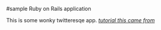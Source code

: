 #sample Ruby on Rails application

This is some wonky twitteresqe app.
[*tutorial this came from*](http://railstutorial.org/)
